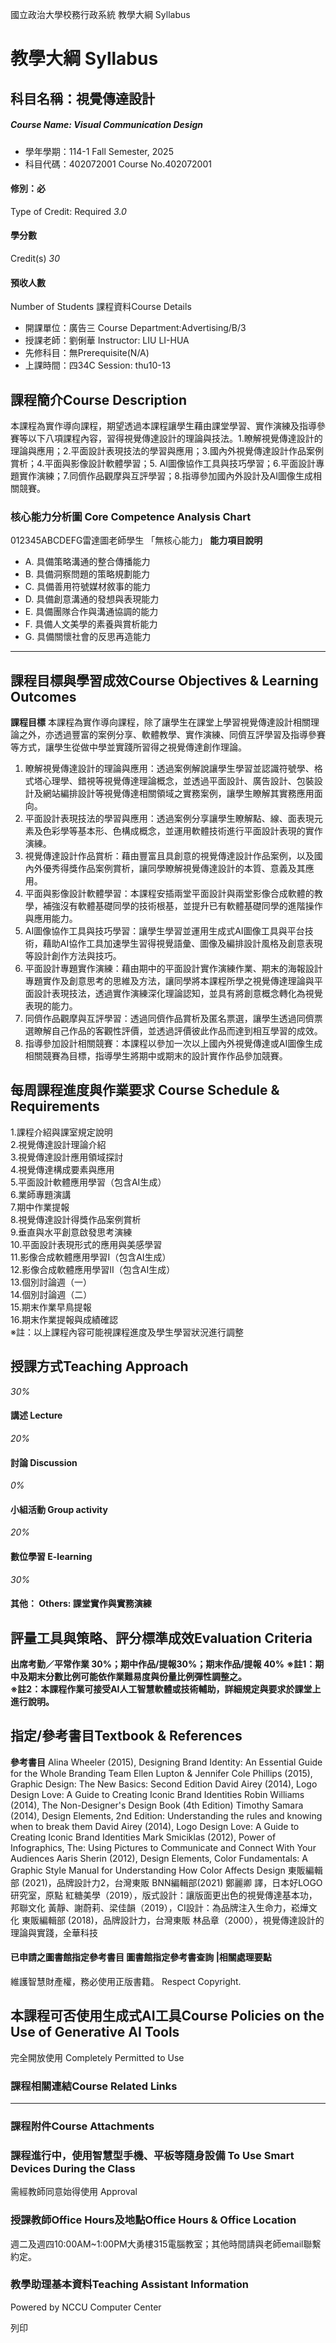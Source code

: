 國立政治大學校務行政系統 教學大綱 Syllabus
# 教學大綱 Syllabus
##  科目名稱：視覺傳達設計
#####  Course Name: Visual Communication Design
  * 學年學期：114-1 Fall Semester, 2025 
  * 科目代碼：402072001 Course No.402072001


#### 修別：必
Type of Credit: Required 
_3.0_
#### 學分數
Credit(s)
_30_
#### 預收人數
Number of Students
課程資料Course Details
  * 開課單位：廣告三 Course Department:Advertising/B/3 
  * 授課老師：劉俐華 Instructor: LIU LI-HUA 
  * 先修科目：無Prerequisite(N/A)
  * 上課時間：四34C Session: thu10-13


##  課程簡介Course Description
本課程為實作導向課程，期望透過本課程讓學生藉由課堂學習、實作演練及指導參賽等以下八項課程內容，習得視覺傳達設計的理論與技法。1.瞭解視覺傳達設計的理論與應用；2.平面設計表現技法的學習與應用；3.國內外視覺傳達設計作品案例賞析；4.平面與影像設計軟體學習；5. AI圖像協作工具與技巧學習；6.平面設計專題實作演練；7.同儕作品觀摩與互評學習；8.指導參加國內外設計及AI圖像生成相關競賽。
###  核心能力分析圖 Core Competence Analysis Chart
012345ABCDEFG雷達圖老師學生
「無核心能力」 
**能力項目說明**
  * A. 具備策略溝通的整合傳播能力
  * B. 具備洞察問題的策略規劃能力
  * C. 具備善用符號媒材敘事的能力
  * D. 具備創意溝通的發想與表現能力
  * E. 具備團隊合作與溝通協調的能力
  * F. 具備人文美學的素養與賞析能力
  * G. 具備關懷社會的反思再造能力


* * *
##  課程目標與學習成效Course Objectives & Learning Outcomes 
**課程目標**
本課程為實作導向課程，除了讓學生在課堂上學習視覺傳達設計相關理論之外，亦透過豐富的案例分享、軟體教學、實作演練、同儕互評學習及指導參賽等方式，讓學生從做中學並實踐所習得之視覺傳達創作理論。
1. 瞭解視覺傳達設計的理論與應用：透過案例解說讓學生學習並認識符號學、格式塔心理學、錯視等視覺傳達理論概念，並透過平面設計、廣告設計、包裝設計及網站編排設計等視覺傳達相關領域之實務案例，讓學生瞭解其實務應用面向。
2. 平面設計表現技法的學習與應用：透過案例分享讓學生瞭解點、線、面表現元素及色彩學等基本形、色構成概念，並運用軟體技術進行平面設計表現的實作演練。
3. 視覺傳達設計作品賞析：藉由豐富且具創意的視覺傳達設計作品案例，以及國內外優秀得獎作品案例賞析，讓同學瞭解視覺傳達設計的本質、意義及其應用。
4. 平面與影像設計軟體學習：本課程安插兩堂平面設計與兩堂影像合成軟體的教學，補強沒有軟體基礎同學的技術根基，並提升已有軟體基礎同學的進階操作與應用能力。
5. AI圖像協作工具與技巧學習：讓學生學習並運用生成式AI圖像工具與平台技術，藉助AI協作工具加速學生習得視覺語彙、圖像及編排設計風格及創意表現等設計創作方法與技巧。
6. 平面設計專題實作演練：藉由期中的平面設計實作演練作業、期末的海報設計專題實作及創意思考的思維及方法，讓同學將本課程所學之視覺傳達理論與平面設計表現技法，透過實作演練深化理論認知，並具有將創意概念轉化為視覺表現的能力。
7. 同儕作品觀摩與互評學習：透過同儕作品賞析及匿名票選，讓學生透過同儕票選瞭解自己作品的客觀性評價，並透過評價彼此作品而達到相互學習的成效。
8. 指導參加設計相關競賽：本課程以參加一次以上國內外視覺傳達或AI圖像生成相關競賽為目標，指導學生將期中或期末的設計實作作品參加競賽。
##  每周課程進度與作業要求 Course Schedule & Requirements
1.課程介紹與課室規定說明  
2.視覺傳達設計理論介紹  
3.視覺傳達設計應用領域探討  
4.視覺傳達構成要素與應用  
5.平面設計軟體應用學習（包含AI生成）  
6.業師專題演講  
7.期中作業提報  
8.視覺傳達設計得獎作品案例賞析  
9.垂直與水平創意啟發思考演練  
10.平面設計表現形式的應用與美感學習  
11.影像合成軟體應用學習I（包含AI生成）  
12.影像合成軟體應用學習II（包含AI生成）  
13.個別討論週（一）  
14.個別討論週（二）  
15.期末作業早鳥提報  
16.期末作業提報與成績確認  
※註：以上課程內容可能視課程進度及學生學習狀況進行調整  

##  授課方式Teaching Approach
_30%_
####  講述 Lecture
_20%_
####  討論 Discussion
_0%_
####  小組活動 Group activity
_20%_
####  數位學習 E-learning
_30%_
####  其他： Others: 課堂實作與實務演練 
##  評量工具與策略、評分標準成效Evaluation Criteria
**出席考勤／平常作業 30%；期中作品/提報30%；期末作品/提報 40%**
**※註****1****：期中及期末分數比例可能依作業難易度與份量比例彈性調整之。**  
**※註****2****：本課程作業可接受****AI****人工智慧軟體或技術輔助，詳細規定與要求於課堂上進行說明。**
##  指定/參考書目Textbook & References
**參考書目**
Alina Wheeler (2015), Designing Brand Identity: An Essential Guide for the Whole Branding Team 
Ellen Lupton & Jennifer Cole Phillips (2015), Graphic Design: The New Basics: Second Edition
David Airey (2014), Logo Design Love: A Guide to Creating Iconic Brand Identities
Robin Williams (2014), The Non-Designer's Design Book (4th Edition)
Timothy Samara (2014), Design Elements, 2nd Edition: Understanding the rules and knowing when to break them
David Airey (2014), Logo Design Love: A Guide to Creating Iconic Brand Identities
Mark Smiciklas (2012), Power of Infographics, The: Using Pictures to Communicate and Connect With Your Audiences
Aaris Sherin (2012), Design Elements, Color Fundamentals: A Graphic Style Manual for Understanding How Color Affects Design 
東販編輯部 (2021)，品牌設計力2，台灣東販
BNN編輯部(2021) 鄭麗卿 譯，日本好LOGO研究室，原點
紅糖美學（2019），版式設計：讓版面更出色的視覺傳達基本功，邦聯文化
黃靜、謝蔚莉、梁佳韻（2019），CI設計：為品牌注入生命力，崧燁文化
東販編輯部 (2018)，品牌設計力，台灣東販
林品章（2000），視覺傳達設計的理論與實踐，全華科技
####  已申請之圖書館指定參考書目  圖書館指定參考書查詢 |相關處理要點
維護智慧財產權，務必使用正版書籍。 Respect Copyright.
##  本課程可否使用生成式AI工具Course Policies on the Use of Generative AI Tools
完全開放使用 Completely Permitted to Use
###  課程相關連結Course Related Links
* * *
###  課程附件Course Attachments
###  課程進行中，使用智慧型手機、平板等隨身設備 To Use Smart Devices During the Class
需經教師同意始得使用  Approval
###  授課教師Office Hours及地點Office Hours & Office Location
週二及週四10:00AM~1:00PM大勇樓315電腦教室；其他時間請與老師email聯繫約定。
###  教學助理基本資料Teaching Assistant Information
Powered by NCCU Computer Center
  
列印
